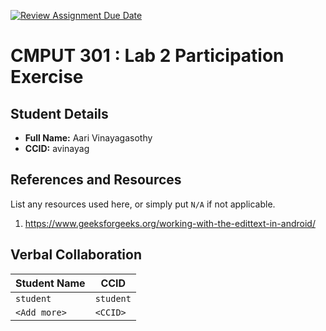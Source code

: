 [![Review Assignment Due Date](https://classroom.github.com/assets/deadline-readme-button-22041afd0340ce965d47ae6ef1cefeee28c7c493a6346c4f15d667ab976d596c.svg)](https://classroom.github.com/a/4btn9xaF)
# CMPUT 301 : Lab 2 Participation Exercise

## Student Details

- **Full Name:** Aari Vinayagasothy
- **CCID:** avinayag

## References and Resources

List any resources used here, or simply put `N/A` if not applicable.
1. https://www.geeksforgeeks.org/working-with-the-edittext-in-android/


## Verbal Collaboration

| Student Name | CCID      |
| ------------ | --------- |
| `student`    | `student` |
| `<Add more>` | `<CCID>`  |
